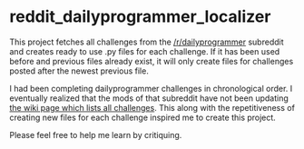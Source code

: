 # reddit_dailyprogrammer_localizer
This project fetches all challenges from the [/r/dailyprogrammer](https://www.reddit.com/r/dailyprogrammer) subreddit and creates ready to use .py files for each challenge. If it has been used before and previous files already exist, it will only create files for challenges posted after the newest previous file.

I had been completing dailyprogrammer challenges in chronological order. I eventually realized that the mods of that subreddit have not been updating [the wiki page which lists all challenges](https://www.reddit.com/r/dailyprogrammer/wiki/challenges). This along with the repetitiveness of creating new files for each challenge inspired me to create this project.

Please feel free to help me learn by critiquing.
